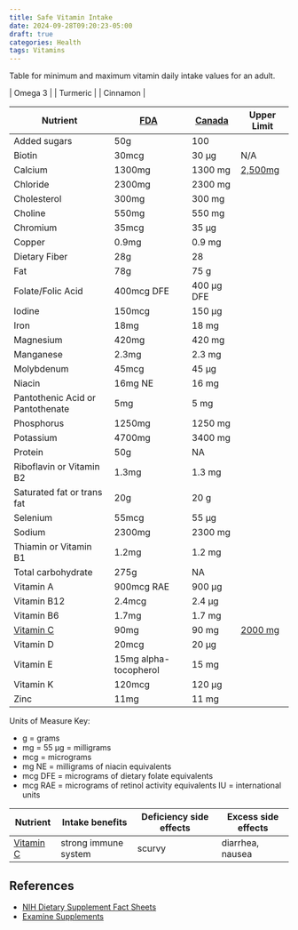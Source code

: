 ```yaml
---
title: Safe Vitamin Intake
date: 2024-09-28T09:20:23-05:00
draft: true
categories: Health
tags: Vitamins
---
```


Table for minimum and maximum vitamin daily intake values for an adult.

| Omega 3 | | Turmeric | | Cinnamon |

| Nutrient                         | [FDA]                 | [Canada]   | Upper Limit             |
| -------------------------------- | --------------------- | ---------- | ----------------------- |
| Added sugars                     | 50g                   | 100        |
| Biotin                           | 30mcg                 | 30 µg      | N/A                     |
| Calcium                          | 1300mg                | 1300 mg    | [2,500mg][Calcium UL]   |
| Chloride                         | 2300mg                | 2300 mg    |
| Cholesterol                      | 300mg                 | 300 mg     |
| Choline                          | 550mg                 | 550 mg     |
| Chromium                         | 35mcg                 | 35 µg      |
| Copper                           | 0.9mg                 | 0.9 mg     |
| Dietary Fiber                    | 28g                   | 28         |
| Fat                              | 78g                   | 75 g       |
| Folate/Folic Acid                | 400mcg DFE            | 400 µg DFE |
| Iodine                           | 150mcg                | 150 µg     |
| Iron                             | 18mg                  | 18 mg      |
| Magnesium                        | 420mg                 | 420 mg     |
| Manganese                        | 2.3mg                 | 2.3 mg     |
| Molybdenum                       | 45mcg                 | 45 µg      |
| Niacin                           | 16mg NE               | 16 mg      |
| Pantothenic Acid or Pantothenate | 5mg                   | 5 mg       |
| Phosphorus                       | 1250mg                | 1250 mg    |
| Potassium                        | 4700mg                | 3400 mg    |
| Protein                          | 50g                   | NA         |
| Riboflavin or Vitamin B2         | 1.3mg                 | 1.3 mg     |
| Saturated fat or trans fat       | 20g                   | 20 g       |
| Selenium                         | 55mcg                 | 55 µg      |
| Sodium                           | 2300mg                | 2300 mg    |
| Thiamin or Vitamin B1            | 1.2mg                 | 1.2 mg     |
| Total carbohydrate               | 275g                  | NA         |
| Vitamin A                        | 900mcg RAE            | 900 µg     |
| Vitamin B12                      | 2.4mcg                | 2.4 µg     |
| Vitamin B6                       | 1.7mg                 | 1.7 mg     |
| [Vitamin C]                      | 90mg                  | 90 mg      | [2000 mg][Vitamin C UL] |
| Vitamin D                        | 20mcg                 | 20 µg      |
| Vitamin E                        | 15mg alpha-tocopherol | 15 mg      |
| Vitamin K                        | 120mcg                | 120 µg     |
| Zinc                             | 11mg                  | 11 mg      |

Units of Measure Key:

- g = grams
- mg = 55 µg = milligrams
- mcg = micrograms
- mg NE = milligrams of niacin equivalents
- mcg DFE = micrograms of dietary folate equivalents
- mcg RAE = micrograms of retinol activity equivalents IU = international units

| Nutrient    | Intake benefits      | Deficiency side effects | Excess side effects |
| ----------- | -------------------- | ----------------------- | ------------------- |
| [Vitamin C] | strong immune system | scurvy                  | diarrhea, nausea    |

[B Complex]: https://a.co/d/ixopFbw
[FDA]: https://www.fda.gov/food/nutrition-facts-label/daily-value-nutrition-and-supplement-facts-labels
[Canada]: https://www.canada.ca/en/health-canada/services/technical-documents-labelling-requirements/table-daily-values/nutrition-labelling.html
[Vitamin C]: https://a.co/d/bpROt3n
[Calcium UL]: https://ods.od.nih.gov/factsheets/Calcium-HealthProfessional/
[Vitamin C UL]: https://ods.od.nih.gov/factsheets/VitaminC-HealthProfessional/

## References

- [NIH Dietary Supplement Fact Sheets](https://ods.od.nih.gov/factsheets/list-all/)
- [Examine Supplements](https://examine.com/supplements/)
